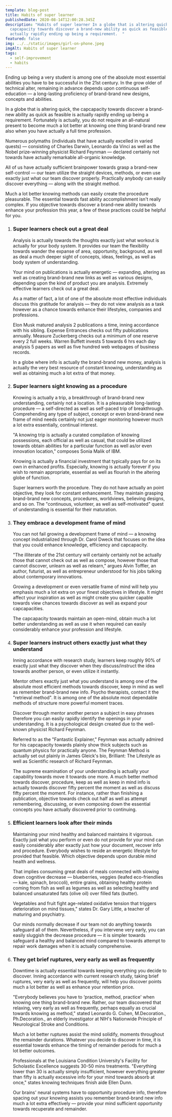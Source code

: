 ```yaml
---
template: blog-post
title: Habits of super learner
publishedDate: 2020-08-14T12:00:28.345Z
description: "Habits of super learner In a globe that is altering quick, the
  capcapacity towards discover a brand-new ability as quick as feasible is
  actually rapidly ending up being a requirement.  "
featured: false
img: ../../static/images/girl-on-phone.jpeg
imgAlt: Habits of super learner
tags:
  - self-improvement
  - habits
---
```

Ending up being a very student is among one of the absolute most essential abilities you have to be successful in the 21st century. In the grow older of technical alter, remaining in advance depends upon continuous self-education — a long-lasting proficiency of brand-brand new designs, concepts and abilities.

In a globe that is altering quick, the capcapacity towards discover a brand-new ability as quick as feasible is actually rapidly ending up being a requirement. Fortunately is actually, you do not require an all-natural present to become much a lot better at knowing one thing brand-brand new also when you have actually a full time profession.

Numerous polymaths (individuals that have actually excelled in varied quests) — consisting of Charles Darwin, Leonardo da Vinci as well as the Nobel prize-winning physicist Richard Feynman — declared certainly not towards have actually remarkable all-organic knowledge.

All of us have actually sufficient brainpower towards grasp a brand-new self-control — our team utilize the straight devices, methods, or even use exactly just what our team discover properly. Practically anybody can easily discover everything — along with the straight method.

Much a lot better knowing methods can easily create the procedure pleasurable. The essential towards fast ability accomplishment isn't really complex. If you objective towards discover a brand-new ability towards enhance your profession this year, a few of these practices could be helpful for you.

1. ### Super learners check out a great deal

   Analysis is actually towards the thoughts exactly just what workout is actually for your body system. It provides our team the flexibility towards wander the expanse of area, opportunity, background, as well as deal a much deeper sight of concepts, ideas, feelings, as well as body system of understanding.

   Your mind on publications is actually energetic — expanding, altering as well as creating brand-brand new links as well as various designs, depending upon the kind of product you are analysis. Extremely effective learners check out a great deal.

   As a matter of fact, a lot of one of the absolute most effective individuals discuss this gratitude for analysis — they do not view analysis as a task however as a chance towards enhance their lifestyles, companies and professions.

   Elon Musk matured analysis 2 publications a time, inning accordance with his sibling. Expense Entrances checks out fifty publications annually. Measure Zuckerberg checks out a minimum of one reserve every 2 full weeks. Warren Buffett invests 5 towards 6 hrs each day analysis 5 papers as well as five hundred web webpages of business records.

   In a globe where info is actually the brand-brand new money, analysis is actually the very best resource of constant knowing, understanding as well as obtaining much a lot extra of that money.
2. ### Super learners sight knowing as a procedure

   Knowing is actually a trip, a breakthrough of brand-brand new understanding, certainly not a location.
   It is a pleasurable long-lasting procedure — a self-directed as well as self-paced trip of breakthrough. Comprehending any type of subject, concept or even brand-brand new frame of mind needs certainly not just eager monitoring however much a lot extra essentially, continual interest.

   "A knowing trip is actually a curated compilation of knowing possessions, each official as well as casual, that could be utilized towards obtain abilities for a particular function as well as/or even innovation location," composes Sonia Malik of IBM.

   Knowing is actually a financial investment that typically pays for on its own in enhanced profits. Especially, knowing is actually forever if you wish to remain appropriate, essential as well as flourish in the altering globe of function.

   Super learners worth the procedure. They do not have actually an point objective, they look for constant enhancement. They maintain grasping brand-brand new concepts, procedures, worldviews, believing designs, and so on. The "continuous, volunteer, as well as self-motivated" quest of understanding is essential for their maturation.
3. ### They embrace a development frame of mind

   You can not fail growing a development frame of mind — a knowing concept industrialized through Dr. Carol Dweck that focuses on the idea that you could enhance knowledge, efficiency and capcapacity.

   "The illiterate of the 21st century will certainly certainly not be actually those that cannot check out as well as compose, however those that cannot discover, unlearn as well as relearn," argues Alvin Toffler, an author, futurist, as well as entrepreneur understood for his jobs talking about contemporary innovations.

   Growing a development or even versatile frame of mind will help you emphasis much a lot extra on your finest objectives in lifestyle. It might affect your inspiration as well as might create you quicker capable towards view chances towards discover as well as expand your capcapacities.

   The capcapacity towards maintain an open-mind, obtain much a lot better understanding as well as use it when required can easily considerably enhance your profession and lifestyle.
4. ### Super learners instruct others exactly just what they understand

   Inning accordance with research study, learners keep roughly 90% of exactly just what they discover when they discuss/instruct the idea towards another person, or even utilize it instantly.

   Mentor others exactly just what you understand is among one of the absolute most efficient methods towards discover, keep in mind as well as remember brand-brand new info. Psycho therapists, contact it the "retrieval method". It is among one of the absolute most dependable methods of structure more powerful moment traces.

   Discover through mentor another person a subject in easy phrases therefore you can easily rapidly identify the openings in your understanding. It is a psychological design created due to the well-known physicist Richard Feynman.

   Referred to as the "Fantastic Explainer," Feynman was actually admired for his capcapacity towards plainly show thick subjects such as quantum physics for practically anyone. The Feynman Method is actually set out plainly in James Gleick's bio, Brilliant: The Lifestyle as well as Scientific research of Richard Feynman.

   The supreme examination of your understanding is actually your capability towards move it towards one more. A much better method towards discover, procedure, keep as well as keep in mind info is actually towards discover fifty percent the moment as well as discuss fifty percent the moment. For instance, rather than finishing a publication, objective towards check out half as well as attempt remembering, discussing, or even composing down the essential concepts you have actually discovered prior to continuing.
5. ### Efficient learners look after their minds

   Maintaining your mind healthy and balanced maintains it vigorous. Exactly just what you perform or even do not provide for your mind can easily considerably alter exactly just how your document, recover info and procedure. Everybody wishes to reside an energetic lifestyle for provided that feasible. Which objective depends upon durable mind health and wellness.

   That implies consuming great deals of meals connected with slowing down cognitive decrease — blueberries, veggies (leafed eco-friendlies — kale, spinach, broccoli), entire grains, obtaining healthy protein coming from fish as well as legumes as well as selecting healthy and balanced unsaturated fats (olive oil) over filled fats (butter).

   Vegetables and fruit fight age-related oxidative tension that triggers deterioration on mind tissues," states Dr. Gary Little, a teacher of maturing and psychiatry.

   Our minds normally decrease if our team not do anything towards safeguard all of them. Nevertheless, if you intervene very early, you can easily sluggish the decrease procedure — it is simpler towards safeguard a healthy and balanced mind compared to towards attempt to repair work damages when it is actually comprehensive.
6. ### They get brief ruptures, very early as well as frequently

   Downtime is actually essential towards keeping everything you decide to discover. Inning accordance with current research study, taking brief ruptures, very early as well as frequently, will help you discover points much a lot better as well as enhance your retention price.

   "Everybody believes you have to ‘practice, method, practice' when knowing one thing brand-brand new. Rather, our team discovered that relaxing, very early as well as frequently, perhaps equally as crucial towards knowing as method," stated Leonardo G. Cohen, M.Decoration., Ph.Decoration., an elderly investigator at NIH's Nationwide Principle of Neurological Stroke and Conditions.

   Much a lot better ruptures assist the mind solidify, moments throughout the remainder durations. Whatever you decide to discover in time, it is essential towards enhance the timing of remainder periods for much a lot better outcomes.

   Professionals at the Louisiana Condition University's Facility for Scholastic Excellence suggests 30-50 mins treatments. "Everything lower than 30 is actually simply insufficient, however everything greater than fifty is actually excessive info for your mind towards absorb at once," states knowing techniques finish aide Ellen Dunn.

   Our brains' neural systems have to opportunity procedure info, therefore spacing out your knowing assists you remember brand-brand new info much a lot extra effectively — provide your mind sufficient opportunity towards recuperate and remainder.